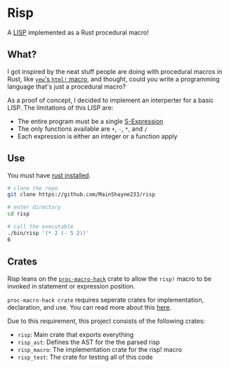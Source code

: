 # Risp

A [LISP](https://en.wikipedia.org/wiki/Lisp_(programming_language)) implemented as a Rust procedural macro!

## What?

I got inspired by the neat stuff people are doing with procedural macros in Rust, like [`yew`'s `html!` macro](https://github.com/yewstack/yew#jsx-like-templates-with-html-macro), and thought, could you write a programming language that's just a procedural macro?

As a proof of concept, I decided to implement an interperter for a basic LISP. The limitations of this LISP are:
- The entire program must be a single [S-Expression](https://en.wikipedia.org/wiki/S-expression)
- The only functions available are `+`, `-`, `*`, and `/`
- Each expression is either an integer or a function apply

## Use

You must have [rust installed](https://www.rust-lang.org/tools/install).

```sh
# clone the repo
git clone https://github.com/MainShayne233/risp

# enter directory
cd risp

# call the executable
./bin/risp '(* 2 (- 5 2))'
6
```

## Crates

Risp leans on the [`proc-macro-hack`](https://github.com/dtolnay/proc-macro-hack) crate to allow the `risp!` macro to be invoked in statement or expression position.

`proc-macro-hack crate` requires seperate crates for implementation, declaration, and use. You can read more about this [here](https://github.com/dtolnay/proc-macro-hack#defining-procedural-macros).

Due to this requirement, this project consists of the following crates:

- `risp`: Main crate that exports everything
- `risp_ast`: Defines the AST for the the parsed risp
- `risp_macro`: The implementation crate for the risp! macro
- `risp_test`: The crate for testing all of this code
